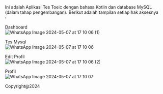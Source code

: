 Ini adalah Aplikasi Tes Toeic dengan bahasa Kotlin dan database MySQL (dalam tahap pengembangan).
Berikut adalah tampilan setiap hak aksesnya :


Dashboard <br>
![WhatsApp Image 2024-05-07 at 17 10 06 (1)](https://github.com/Wahyunianti/Toeic-Test-Android/assets/122524103/90fd10ec-fec1-4915-afa0-5be3aa930a61)

Tes Mysql <br>
![WhatsApp Image 2024-05-07 at 17 10 06](https://github.com/Wahyunianti/Toeic-Test-Android/assets/122524103/ec8b54d5-310c-44e5-a606-56fc67b3df7d)

Edit Profil <br>
![WhatsApp Image 2024-05-07 at 17 10 06 (2)](https://github.com/Wahyunianti/Toeic-Test-Android/assets/122524103/57eaa844-febd-40bc-8187-3d4c32a67201)

Profil <br>
![WhatsApp Image 2024-05-07 at 17 10 07](https://github.com/Wahyunianti/Toeic-Test-Android/assets/122524103/8250d4ea-dcf0-4a93-b3d1-ac4eee36d4e1)


Copyright@2024
